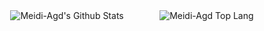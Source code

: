 

<div style="width: 100%; display: flex; justify-content: space-evenly; align-items: center;">
  <img  align="center" src="https://github-readme-stats.vercel.app/api?username=Meidi-Agd&&show_icons=true&theme=omni" alt="Meidi-Agd's Github Stats">
  <img  align="center" src="https://github-readme-stats.vercel.app/api/top-langs/?username=Meidi-Agd&theme=omni" alt="Meidi-Agd Top Lang">
</div>
